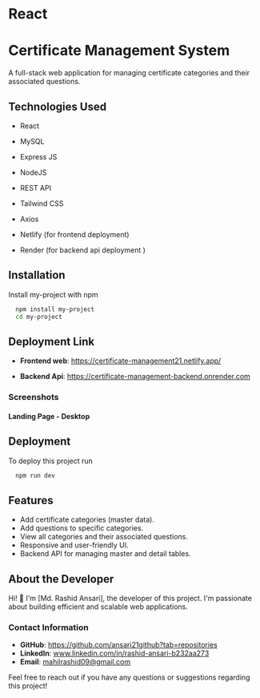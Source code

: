 
# React 

# Certificate Management System
A full-stack web application for managing certificate categories and their associated questions. 


## Technologies Used


* React

* MySQL

* Express JS

* NodeJS

* REST API

* Tailwind CSS

* Axios

* Netlify (for frontend deployment)

* Render  (for backend api deployment )


## Installation

Install my-project with npm

```bash
  npm install my-project
  cd my-project
```

## Deployment Link

 - **Frontend web**: https://certificate-management21.netlify.app/

- **Backend Api**: https://certificate-management-backend.onrender.com

    
### Screenshots

#### Landing Page - Desktop


## Deployment

To deploy this project run

```bash
  npm run dev
```

## Features

- Add certificate categories (master data).
- Add questions to specific categories.
- View all categories and their associated questions.
- Responsive and user-friendly UI.
- Backend API for managing master and detail tables.


## About the Developer

Hi! 👋 I'm [Md. Rashid Ansari], the developer of this project. I'm passionate about building efficient and scalable web applications.

### Contact Information
- **GitHub**: https://github.com/ansari21github?tab=repositories
- **LinkedIn**: www.linkedin.com/in/rashid-ansari-b232aa273
- **Email**: mahilrashid09@gmail.com

Feel free to reach out if you have any questions or suggestions regarding this project!

